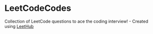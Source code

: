 # LeetCodeCodes
Collection of LeetCode questions to ace the coding interview! - Created using [LeetHub](https://github.com/QasimWani/LeetHub)
